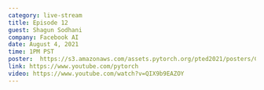```yaml
---
category: live-stream
title: Episode 12
guest: Shagun Sodhani
company: Facebook AI
date: August 4, 2021
time: 1PM PST
poster:  https://s3.amazonaws.com/assets.pytorch.org/pted2021/posters/C2.png
link: https://www.youtube.com/pytorch
video: https://www.youtube.com/watch?v=QIX9b9EAZOY
---
```

